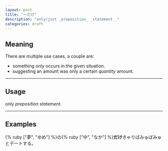 ```yaml
---
layout: post
title: "〜だけ"
description: "only/just _preposition_ _statement_."
categories: draft
---
```


## Meaning

There are multiple use cases, a couple are:

* something only occurs in the given situation.
* suggesting an amount was only a certain _quantity_ amount.

---

## Usage

only _preposition_ _statement_.

---

## Examples

{% ruby ["夢", "ゆめ"] %}の{% ruby ["中", "なか"] %}**だけ**きゃりぱみゅぱみゅとデートする。
